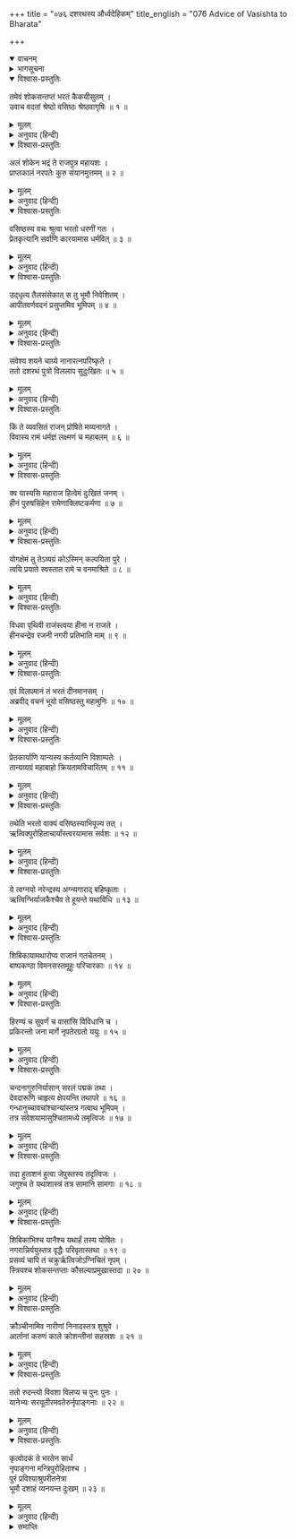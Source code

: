 +++
title = "०७६ दशरथस्य और्ध्वदेहिकम्"
title_english = "076 Advice of Vasishta to Bharata"

+++
<details open><summary>वाचनम्</summary>
<div caption="श्रीराम-हरिसीताराममूर्ति-घनपाठिभ्यां वचनम्" class="audioEmbed" src="https://archive.org/download/Ramayana-recitation-Sriram-harisItArAmamUrti-Ghanapaati-v2/Kanda_2/Kanda_2_AYK-076-Dasharathasya_Auordhva_Dehikam_.mp3"></div>
</details>

<details><summary>भागसूचना</summary>

76. राजा दशरथका अन्त्येष्टिसंस्कार
</details>

<details open><summary>विश्वास-प्रस्तुतिः</summary>

तमेवं शोकसन्तप्तं भरतं कैकयीसुतम् ।  
उवाच वदतां श्रेष्ठो वसिष्ठः श्रेष्ठवागृषिः ॥ १ ॥
</details>

<details><summary>मूलम्</summary>

तमेवं शोकसन्तप्तं भरतं कैकयीसुतम् ।  
उवाच वदतां श्रेष्ठो वसिष्ठः श्रेष्ठवागृषिः ॥ १ ॥
</details>

<details><summary>अनुवाद (हिन्दी)</summary>

इस प्रकार शोकसे संतप्त हुए केकयीकुमार भरतसे वक्ताओंमें श्रेष्ठ महर्षि वसिष्ठने उत्तम वाणीमें कहा—
</details>

<details open><summary>विश्वास-प्रस्तुतिः</summary>

अलं शोकेन भद्रं ते राजपुत्र महायशः ।  
प्राप्तकालं नरपतेः कुरु संयानमुत्तमम् ॥ २ ॥
</details>

<details><summary>मूलम्</summary>

अलं शोकेन भद्रं ते राजपुत्र महायशः ।  
प्राप्तकालं नरपतेः कुरु संयानमुत्तमम् ॥ २ ॥
</details>

<details><summary>अनुवाद (हिन्दी)</summary>

‘महायशस्वी राजकुमार! तुम्हारा कल्याण हो । यह शोक छोड़ो, क्योंकि इससे कुछ होने-जानेवाला नहीं है । अब समयोचित कर्तव्यपर ध्यान दो । राजा दशरथके शवको दाहसंस्कारके लिये ले चलनेका उत्तम प्रबन्ध करो’ ॥ २ ॥
</details>

<details open><summary>विश्वास-प्रस्तुतिः</summary>

वसिष्ठस्य वचः श्रुत्वा भरतो धरणीं गतः ।  
प्रेतकृत्यानि सर्वाणि कारयामास धर्मवित् ॥ ३ ॥
</details>

<details><summary>मूलम्</summary>

वसिष्ठस्य वचः श्रुत्वा भरतो धरणीं गतः ।  
प्रेतकृत्यानि सर्वाणि कारयामास धर्मवित् ॥ ३ ॥
</details>

<details><summary>अनुवाद (हिन्दी)</summary>

वसिष्ठजीका वचन सुनकर धर्मज्ञ भरतने पृथ्वीपर पड़कर उन्हें साष्टाङ्ग प्रणाम किया और मन्त्रियोंद्वारा पिताके सम्पूर्ण प्रेतकर्मका प्रबन्ध करवाया ॥ ३ ॥
</details>

<details open><summary>विश्वास-प्रस्तुतिः</summary>

उद्‍धृत्य तैलसंसेकात् स तु भूमौ निवेशितम् ।  
आपीतवर्णवदनं प्रसुप्तमिव भूमिपम् ॥ ४ ॥
</details>

<details><summary>मूलम्</summary>

उद्‍धृत्य तैलसंसेकात् स तु भूमौ निवेशितम् ।  
आपीतवर्णवदनं प्रसुप्तमिव भूमिपम् ॥ ४ ॥
</details>

<details><summary>अनुवाद (हिन्दी)</summary>

राजा दशरथका शव तेलके कड़ाहसे निकालकर भूमिपर रखा गया । अधिक समयतक तेलमें पड़े रहनेसे उनका मुख कुछ पीला हो गया । उसे देखनेसे ऐसा जान पड़ता था, मानो भूमिपाल दशरथ सो रहे हों ॥ ४ ॥
</details>

<details open><summary>विश्वास-प्रस्तुतिः</summary>

संवेश्य शयने चाग्र्ये नानारत्नपरिष्कृते ।  
ततो दशरथं पुत्रो विललाप सुदुःखितः ॥ ५ ॥
</details>

<details><summary>मूलम्</summary>

संवेश्य शयने चाग्र्ये नानारत्नपरिष्कृते ।  
ततो दशरथं पुत्रो विललाप सुदुःखितः ॥ ५ ॥
</details>

<details><summary>अनुवाद (हिन्दी)</summary>

तदनन्तर मृत राजा दशरथको धो-पोंछकर नानाप्रकारके रत्नोंसे विभूषित उत्तम शय्या (विमान) पर सुलाकर उनके पुत्र भरत अत्यन्त दुःखी हो विलाप करने लगे— ॥ ५ ॥
</details>

<details open><summary>विश्वास-प्रस्तुतिः</summary>

किं ते व्यवसितं राजन् प्रोषिते मय्यनागते ।  
विवास्य रामं धर्मज्ञं लक्ष्मणं च महाबलम् ॥ ६ ॥
</details>

<details><summary>मूलम्</summary>

किं ते व्यवसितं राजन् प्रोषिते मय्यनागते ।  
विवास्य रामं धर्मज्ञं लक्ष्मणं च महाबलम् ॥ ६ ॥
</details>

<details><summary>अनुवाद (हिन्दी)</summary>

‘राजन्! मैं परदेशमें था और आपके पास पहुँचने भी नहीं पाया था, तबतक ही धर्मज्ञ श्रीराम और महाबली लक्ष्मणको वनमें भेजकर आपने इस तरह स्वर्गमें जानेका निश्चय कैसे कर लिया? ॥ ६ ॥
</details>

<details open><summary>विश्वास-प्रस्तुतिः</summary>

क्व यास्यसि महाराज हित्वेमं दुःखितं जनम् ।  
हीनं पुरुषसिंहेन रामेणाक्लिष्टकर्मणा ॥ ७ ॥
</details>

<details><summary>मूलम्</summary>

क्व यास्यसि महाराज हित्वेमं दुःखितं जनम् ।  
हीनं पुरुषसिंहेन रामेणाक्लिष्टकर्मणा ॥ ७ ॥
</details>

<details><summary>अनुवाद (हिन्दी)</summary>

‘महाराज! अनायास ही महान् कर्म करनेवाले पुरुषसिंह श्रीरामसे हीन इस दुःखी सेवकको छोड़ आप कहाँ चले जायँगे? ॥ ७ ॥
</details>

<details open><summary>विश्वास-प्रस्तुतिः</summary>

योगक्षेमं तु तेऽव्यग्रं कोऽस्मिन् कल्पयिता पुरे ।  
त्वयि प्रयाते स्वस्तात रामे च वनमाश्रिते ॥ ८ ॥
</details>

<details><summary>मूलम्</summary>

योगक्षेमं तु तेऽव्यग्रं कोऽस्मिन् कल्पयिता पुरे ।  
त्वयि प्रयाते स्वस्तात रामे च वनमाश्रिते ॥ ८ ॥
</details>

<details><summary>अनुवाद (हिन्दी)</summary>

‘तात! आप स्वर्गको चल दिये और श्रीरामने वनका आश्रय लिया—ऐसी दशामें आपके इस नगरमें निश्चिन्तता-पूर्वक प्रजाके योगक्षेमकी व्यवस्था कौन करेगा? ॥ ८ ॥
</details>

<details open><summary>विश्वास-प्रस्तुतिः</summary>

विधवा पृथिवी राजंस्त्वया हीना न राजते ।  
हीनचन्द्रेव रजनी नगरी प्रतिभाति माम् ॥ ९ ॥
</details>

<details><summary>मूलम्</summary>

विधवा पृथिवी राजंस्त्वया हीना न राजते ।  
हीनचन्द्रेव रजनी नगरी प्रतिभाति माम् ॥ ९ ॥
</details>

<details><summary>अनुवाद (हिन्दी)</summary>

‘राजन्! आपके बिना यह पृथ्वी विधवाके समान हो गयी है, अतः इसकी शोभा नहीं हो रही है । यह पुरी भी मुझे चन्द्रहीन रात्रिके समान श्रीहीन प्रतीत होती है’ ॥
</details>

<details open><summary>विश्वास-प्रस्तुतिः</summary>

एवं विलपमानं तं भरतं दीनमानसम् ।  
अब्रवीद् वचनं भूयो वसिष्ठस्तु महामुनिः ॥ १० ॥
</details>

<details><summary>मूलम्</summary>

एवं विलपमानं तं भरतं दीनमानसम् ।  
अब्रवीद् वचनं भूयो वसिष्ठस्तु महामुनिः ॥ १० ॥
</details>

<details><summary>अनुवाद (हिन्दी)</summary>

इस प्रकार दीनचित्त होकर विलाप करते हुए भरतसे महामुनि वसिष्ठने फिर कहा— ॥ १० ॥
</details>

<details open><summary>विश्वास-प्रस्तुतिः</summary>

प्रेतकार्याणि यान्यस्य कर्तव्यानि विशाम्पतेः ।  
तान्यव्यग्रं महाबाहो क्रियतामविचारितम् ॥ ११ ॥
</details>

<details><summary>मूलम्</summary>

प्रेतकार्याणि यान्यस्य कर्तव्यानि विशाम्पतेः ।  
तान्यव्यग्रं महाबाहो क्रियतामविचारितम् ॥ ११ ॥
</details>

<details><summary>अनुवाद (हिन्दी)</summary>

‘महाबाहो! इन महाराजके लिये जो कुछ भी प्रेतकर्म करने हैं, उन्हें बिना विचारे शान्तचित्त होकर करो’ ॥ ११ ॥
</details>

<details open><summary>विश्वास-प्रस्तुतिः</summary>

तथेति भरतो वाक्यं वसिष्ठस्याभिपूज्य तत् ।  
ऋत्विक्पुरोहिताचार्यांस्त्वरयामास सर्वशः ॥ १२ ॥
</details>

<details><summary>मूलम्</summary>

तथेति भरतो वाक्यं वसिष्ठस्याभिपूज्य तत् ।  
ऋत्विक्पुरोहिताचार्यांस्त्वरयामास सर्वशः ॥ १२ ॥
</details>

<details><summary>अनुवाद (हिन्दी)</summary>

तब ‘बहुत अच्छा’ कहकर भरतने वसिष्ठजीकी आज्ञा शिरोधार्य की तथा ऋत्विक्, पुरोहित और आचार्य—सबको इस कार्यके लिये जल्दी करनेको कहा— ॥
</details>

<details open><summary>विश्वास-प्रस्तुतिः</summary>

ये त्वग्नयो नरेन्द्रस्य अग्न्यगाराद् बहिष्कृताः ।  
ऋत्विग्भिर्याजकैश्चैव ते हूयन्ते यथाविधि ॥ १३ ॥
</details>

<details><summary>मूलम्</summary>

ये त्वग्नयो नरेन्द्रस्य अग्न्यगाराद् बहिष्कृताः ।  
ऋत्विग्भिर्याजकैश्चैव ते हूयन्ते यथाविधि ॥ १३ ॥
</details>

<details><summary>अनुवाद (हिन्दी)</summary>

राजाकी अग्निशालासे जो अग्नियाँ बाहर निकाली गयी थीं, उनमें ऋत्विजों और याजकोंद्वारा विधिपूर्वक हवन किया गया ॥ १३ ॥
</details>

<details open><summary>विश्वास-प्रस्तुतिः</summary>

शिबिकायामथारोप्य राजानं गतचेतनम् ।  
बाष्पकण्ठा विमनसस्तमूहुः परिचारकाः ॥ १४ ॥
</details>

<details><summary>मूलम्</summary>

शिबिकायामथारोप्य राजानं गतचेतनम् ।  
बाष्पकण्ठा विमनसस्तमूहुः परिचारकाः ॥ १४ ॥
</details>

<details><summary>अनुवाद (हिन्दी)</summary>

तत्पश्चात् महाराज दशरथके प्राणहीन शरीरको पालकीमें बिठाकर परिचारकगण उन्हें श्मशानभूमिको ले चले । उस समय आँसुओंसे उनका गला रुँध गया था और मन-ही-मन उन्हें बड़ा दुःख हो रहा था ॥ १४ ॥
</details>

<details open><summary>विश्वास-प्रस्तुतिः</summary>

हिरण्यं च सुवर्णं च वासांसि विविधानि च ।  
प्रकिरन्तो जना मार्गे नृपतेरग्रतो ययुः ॥ १५ ॥
</details>

<details><summary>मूलम्</summary>

हिरण्यं च सुवर्णं च वासांसि विविधानि च ।  
प्रकिरन्तो जना मार्गे नृपतेरग्रतो ययुः ॥ १५ ॥
</details>

<details><summary>अनुवाद (हिन्दी)</summary>

मार्गमें राजकीय पुरुष राजाके शवके आगे-आगे सोने, चाँदी तथा भाँति-भाँतिके वस्त्र लुटाते चलते थे ॥
</details>

<details open><summary>विश्वास-प्रस्तुतिः</summary>

चन्दनागुरुनिर्यासान् सरलं पद्मकं तथा ।  
देवदारूणि चाहृत्य क्षेपयन्ति तथापरे ॥ १६ ॥  
गन्धानुच्चावचांश्चान्यांस्तत्र गत्वाथ भूमिपम् ।  
तत्र संवेशयामासुश्चितामध्ये तमृत्विजः ॥ १७ ॥
</details>

<details><summary>मूलम्</summary>

चन्दनागुरुनिर्यासान् सरलं पद्मकं तथा ।  
देवदारूणि चाहृत्य क्षेपयन्ति तथापरे ॥ १६ ॥  
गन्धानुच्चावचांश्चान्यांस्तत्र गत्वाथ भूमिपम् ।  
तत्र संवेशयामासुश्चितामध्ये तमृत्विजः ॥ १७ ॥
</details>

<details><summary>अनुवाद (हिन्दी)</summary>

श्मशानभूमिमें पहुँचकर चिता तैयार की जाने लगी, किसीने चन्दन लाकर रखा तो किसीने अगर, कोई-कोई गुग्गुल तथा कोई सरल, पद्मक और देवदारुकी लकड़ियाँ ला-लाकर चितामें डालने लगे । कुछ लोगोंने तरह-तरहके सुगन्धित पदार्थ लाकर छोड़े । इसके बाद ऋत्विजोंने राजाके शवको चितापर रखा ॥
</details>

<details open><summary>विश्वास-प्रस्तुतिः</summary>

तदा हुताशनं हुत्वा जेपुस्तस्य तदृत्विजः ।  
जगुश्च ते यथाशास्त्रं तत्र सामानि सामगाः ॥ १८ ॥
</details>

<details><summary>मूलम्</summary>

तदा हुताशनं हुत्वा जेपुस्तस्य तदृत्विजः ।  
जगुश्च ते यथाशास्त्रं तत्र सामानि सामगाः ॥ १८ ॥
</details>

<details><summary>अनुवाद (हिन्दी)</summary>

उस समय अग्निमें आहुति देकर उनके ऋत्विजोंने वेदोक्त मन्त्रोंका जप किया । सामगान करनेवाले विद्वान् शास्त्रीय पद्धतिके अनुसार साम-श्रुतियोंका गायन करने लगे ॥ १८ ॥
</details>

<details open><summary>विश्वास-प्रस्तुतिः</summary>

शिबिकाभिश्च यानैश्च यथार्हं तस्य योषितः ।  
नगरान्निर्ययुस्तत्र वृद्धैः परिवृतास्तथा ॥ १९ ॥  
प्रसव्यं चापि तं चक्रुर्ऋत्विजोऽग्निचितं नृपम् ।  
स्त्रियश्च शोकसन्तप्ताः कौसल्याप्रमुखास्तदा ॥ २० ॥
</details>

<details><summary>मूलम्</summary>

शिबिकाभिश्च यानैश्च यथार्हं तस्य योषितः ।  
नगरान्निर्ययुस्तत्र वृद्धैः परिवृतास्तथा ॥ १९ ॥  
प्रसव्यं चापि तं चक्रुर्ऋत्विजोऽग्निचितं नृपम् ।  
स्त्रियश्च शोकसन्तप्ताः कौसल्याप्रमुखास्तदा ॥ २० ॥
</details>

<details><summary>अनुवाद (हिन्दी)</summary>

(इसके बाद चितामें आग लगायी गयी) तदनन्तर राजा दशरथकी कौसल्या आदि रानियाँ बूढ़े रक्षकोंसे घिरी हुई यथायोग्य शिबिकाओं तथा रथोंपर आरूढ़ होकर नगरसे निकलीं तथा शोकसे संतप्त हो श्मशानभूमिमें आकर अश्वमेधान्त यज्ञोंके अनुष्ठाता राजा दशरथके शवकी परिक्रमा करने लगीं । साथ ही ऋत्विजोंने भी उस शवकी परिक्रमा की ॥ १९-२० ॥
</details>

<details open><summary>विश्वास-प्रस्तुतिः</summary>

क्रौञ्चीनामिव नारीणां निनादस्तत्र शुश्रुवे ।  
आर्तानां करुणं काले क्रोशन्तीनां सहस्रशः ॥ २१ ॥
</details>

<details><summary>मूलम्</summary>

क्रौञ्चीनामिव नारीणां निनादस्तत्र शुश्रुवे ।  
आर्तानां करुणं काले क्रोशन्तीनां सहस्रशः ॥ २१ ॥
</details>

<details><summary>अनुवाद (हिन्दी)</summary>

उस समय वहाँ करुण क्रन्दन करती हुई सहस्रों शोकार्त रानियोंका आर्तनाद कुररियोंके चीत्कारके समान सुनायी देता था ॥ २१ ॥
</details>

<details open><summary>विश्वास-प्रस्तुतिः</summary>

ततो रुदन्त्यो विवशा विलप्य च पुनः पुनः ।  
यानेभ्यः सरयूतीरमवतेरुर्नृपाङ्गनाः ॥ २२ ॥
</details>

<details><summary>मूलम्</summary>

ततो रुदन्त्यो विवशा विलप्य च पुनः पुनः ।  
यानेभ्यः सरयूतीरमवतेरुर्नृपाङ्गनाः ॥ २२ ॥
</details>

<details><summary>अनुवाद (हिन्दी)</summary>

दाहकर्मके पश्चात् विवश होकर रोती हुई वे राजरानियाँ बारंबार विलाप करके सवारियोंसे ही सरयूके तटपर जाकर उतरीं ॥ २२ ॥
</details>

<details open><summary>विश्वास-प्रस्तुतिः</summary>

कृत्वोदकं ते भरतेन सार्धं  
नृपाङ्गना मन्त्रिपुरोहिताश्च ।  
पुरं प्रविश्याश्रुपरीतनेत्रा  
भूमौ दशाहं व्यनयन्त दुःखम् ॥ २३ ॥
</details>

<details><summary>मूलम्</summary>

कृत्वोदकं ते भरतेन सार्धं  
नृपाङ्गना मन्त्रिपुरोहिताश्च ।  
पुरं प्रविश्याश्रुपरीतनेत्रा  
भूमौ दशाहं व्यनयन्त दुःखम् ॥ २३ ॥
</details>

<details><summary>अनुवाद (हिन्दी)</summary>

भरतके साथ रानियों, मन्त्रियों और पुरोहितोंने भी राजाके लिये जलाञ्जलि दी, फिर सब-के-सब नेत्रोंसे आँसू बहाते हुए नगरमें आये और दस दिनोंतक भूमिपर शयन करते हुए उन्होंने बड़े दुःखसे अपना समय व्यतीत किया ॥ २३ ॥
</details>

<details><summary>समाप्तिः</summary>

इत्यार्षे श्रीमद्रामायणे वाल्मीकीये आदिकाव्येऽयोध्याकाण्डे षट्सप्ततितमः सर्गः ॥ ७६ ॥  
इस प्रकार श्रीवाल्मीकिनिर्मित आर्षरामायण आदिकाव्यके अयोध्याकाण्डमें छिहत्तरवाँ सर्ग पूरा हुआ ॥ ७६ ॥
</details>


